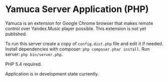 Yamuca Server Application (PHP)
===============================

Yamuca is an extension for Google Chrome browser that makes remote control over Yandex.Music player possible. This extension is not yet published.

To run this server create a copy of `config.dist.php` file and edit it if needed. Install dependencies with composer: `php composer.phar install`. Run server: `php bin/server.php`.

PHP 5.4 required.

Application is in development state currently.